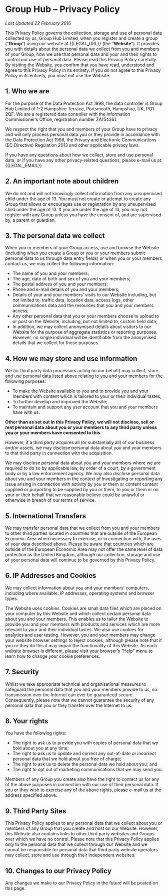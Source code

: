 # Group Hub – Privacy Policy

*Last Updated 22 February 2016*

This Privacy Policy governs the collection, storage and use of personal data collected by us, Group Hub Limited, when you register and create a group (“**Group**”) using our website at {{LEGAL_URL}} (the “**Website**”). It provides you with details about the personal data we collect from you and members of your Group, how we use that personal data and your and their rights to control our use of personal data. Please read this Privacy Policy carefully. By visiting the Website, you confirm that you have read, understood and agree to this Privacy Policy in its entirety. If you do not agree to this Privacy Policy in its entirety, you must not use the Website.

## 1.	Who we are
For the purpose of the Data Protection Act 1998, the data controller is Group Hub Limited of 1-2 Hampshire Terrace, Portsmouth, Hampshire, UK, PO1 2QF. We are a registered data controller with the Information Commissioner’s Office, registration number ZA154361.

We respect the right that you and members of your Group have to privacy and will only process personal data you or they provide in accordance with the Data Protection Act 1998, the Privacy and Electronic Communications (EC Directive) Regulation 2013 and other applicable privacy laws.

If you have any questions about how we collect, store and use personal data, or if you have any other privacy-related questions, please e-mail us at: {{LEGAL_EMAIL}}

## 2.	An important note about children
We do not and will not knowingly collect information from any unsupervised child under the age of 13. You must not create or attempt to create any Group that allows or encourages use or registration by any unsupervised child under the age of 13. If you are under the age of 13, you may not register with any Group unless you have the consent of, and are supervised by, a parent or guardian.

## 3.	The personal data we collect
When you or members of your Group access, use and browse the Website (including when you create a Group or you or your members submit personal data to us through data entry fields) or when you or your members contact us, we may collect the following information:
* The name of you and your members;
* The age, date of birth and sex of you and your members;
* The postal address of you and your members;
* Phone and e-mail details of you and your members;
* Details of your and your members’ visits to our Website including, but not limited to, traffic data, location data, access logs, other communications data and the resources that you and your members access;
* Any other personal data that you or your members choose to upload to or post on the Website, including, but not limited to, custom field data;
* In addition, we may collect anonymised details about visitors to our Website for the purpose of aggregate statistics or reporting purposes. However, no single individual will be identifiable from the anonymised details that we collect for these purposes.

## 4.	How we may store and use information
We (or third party data processors acting on our behalf) may collect, store and use personal data listed above relating to you and your members for the following purposes:
* To make the Website available to you and to provide you and your members with content which is tailored to your or their individual tastes;
* To further develop and improved the Website;
* To maintain and support any user account that you and your members have with us.

**Other than as set out in this Privacy Policy, we will not disclose, sell or rent personal data about you or your members to any third party unless you or your members have consented to this.**

However, if a third party acquires all (or substantially all) of our business and/or assets, we may disclose personal data about you and your members to that third party in connection with the acquisition.

We may disclose personal data about you and your members where we are required to do so by applicable law, by order of a court, by a government body or by a law enforcement agency. We may also disclose personal data about you and your members in the context of investigating or reporting any issue arising in connection with activity by you or them or content content supplied or purporting to be supplied by you or them, to you or them or on your or their behalf that we reasonably believe could be unlawful or otherwise in breach of our terms of service.

## 5.	International Transfers
We may transfer personal data that we collect from you and your members to other third parties located in countries that are outside of the European Economic Area when necessary to exercise, or in connection with, the uses of your data described above. Please be aware that countries which are outside of the European Economic Area may not offer the same level of data protection as the United Kingdom, although our collection, storage and use of your personal data will continue to be governed by this Privacy Policy.


## 6.	IP Addresses and Cookies
We may collect information about you and your members’ computers, including where available: IP addresses, operating systems and browser types.

The Website uses cookies. Cookies are small data files which are placed on your computer by this Website and which collect certain personal data about you and your members. This enables us to tailor the Website to provide you and your members with products and services which are more relevant to your and their individual tastes. We also use cookies for analytics and user testing. However, you and your members may change your website browser settings to reject cookies, although please note that if you or they do this it may impair the functionality of this Website. As each website browser is different, please visit your browser’s “Help” menu to learn how to change your cookie preferences.  

## 7.	Security
Whilst we take appropriate technical and organisational measures to safeguard the personal data that you and your members provide to us, no transmission over the Internet can ever be guaranteed secure. Consequently, please note that we cannot guarantee the security of any personal data that you or they transfer over the Internet to us.

## 8.	Your rights
You have the following rights:
* The right to ask us to provide you with copies of personal data that we hold about you at any time;
* The right to ask us to update and correct any out-of-date or incorrect personal data that we hold about you free of charge;
* The right to ask us to delete the personal data we hold about you; and
* The right to opt out of marketing communications that we may send you.

Members of any Group you create also have the right to contact us for any of the above purposes in connection with our use of their personal data. If you or they wish to exercise any of the above rights, please e-mail us at the address specified above.

## 9.	Third Party Sites
This Privacy Policy applies to any personal data that we collect about you or members of any Group that you create and host on our Website. However, this Website also contains links to other third party websites and Groups over which we have no control. Please note that this Privacy Policy applies only to the personal data that we collect through our Website and we cannot be responsible for personal data that third party website operators may collect, store and use through their independent websites.

## 10.	Changes to our Privacy Policy
Any changes we make to our Privacy Policy in the future will be posted on this page.
